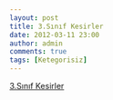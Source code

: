 ```yaml
---
layout: post
title: 3.Sınıf Kesirler
date: 2012-03-11 23:00
author: admin
comments: true
tags: [Ketegorisiz]
---
```

<a href="http://3ucuncuisinif.googlecode.com/files/3.S%C4%B1n%C4%B1f%20Kesirler.rar" target="_blank">3.Sınıf Kesirler</a>
